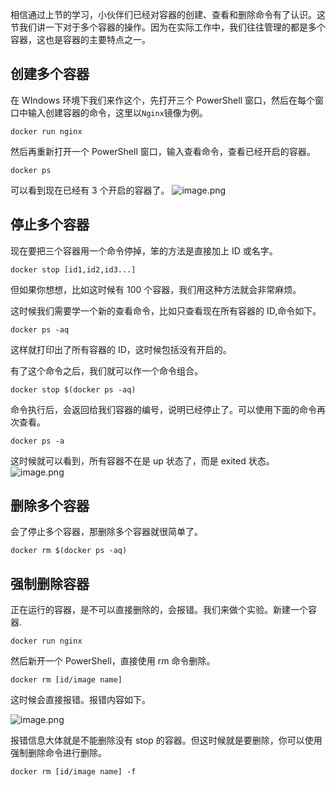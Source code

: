 相信通过上节的学习，小伙伴们已经对容器的创建、查看和删除命令有了认识。这节我们讲一下对于多个容器的操作。因为在实际工作中，我们往往管理的都是多个容器，这也是容器的主要特点之一。

## 创建多个容器

在 WIndows 环境下我们来作这个，先打开三个 PowerShell 窗口，然后在每个窗口中输入创建容器的命令，这里以`Nginx`镜像为例。

```shell
docker run nginx
```

然后再重新打开一个 PowerShell 窗口，输入查看命令，查看已经开启的容器。

```shell
docker ps
```

可以看到现在已经有 3 个开启的容器了。
![image.png](https://img14.360buyimg.com/ddimg/jfs/t1/179909/8/19134/22105/61172a28E58abc18b/10279adedd92daca.png)

## 停止多个容器

现在要把三个容器用一个命令停掉，笨的方法是直接加上 ID 或名字。

```shell
docker stop [id1,id2,id3...]
```

但如果你想想，比如这时候有 100 个容器，我们用这种方法就会非常麻烦。

这时候我们需要学一个新的查看命令，比如只查看现在所有容器的 ID,命令如下。

```shell
docker ps -aq
```

这样就打印出了所有容器的 ID，这时候包括没有开启的。

有了这个命令之后，我们就可以作一个命令组合。

```shell
docker stop $(docker ps -aq)
```

命令执行后，会返回给我们容器的编号，说明已经停止了。可以使用下面的命令再次查看。

```shell
docker ps -a
```

这时候就可以看到，所有容器不在是 up 状态了，而是 exited 状态。
![image.png](https://img14.360buyimg.com/ddimg/jfs/t1/183160/20/19206/22971/61172ae8E9b5fd778/b29295ffe1b27cfa.png)

## 删除多个容器

会了停止多个容器，那删除多个容器就很简单了。

```shell
docker rm $(docker ps -aq)
```

## 强制删除容器

正在运行的容器，是不可以直接删除的，会报错。我们来做个实验。新建一个容器.

```shell
docker run nginx
```

然后新开一个 PowerShell，直接使用 rm 命令删除。

```shell
docker rm [id/image name]
```

这时候会直接报错。报错内容如下。

![image.png](https://img13.360buyimg.com/ddimg/jfs/t1/187494/20/18428/25563/61172b94E28309dc2/e69f284260659383.png)

报错信息大体就是不能删除没有 stop 的容器。但这时候就是要删除，你可以使用强制删除命令进行删除。

```shell
docker rm [id/image name] -f
```
